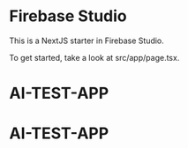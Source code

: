 # Firebase Studio

This is a NextJS starter in Firebase Studio.

To get started, take a look at src/app/page.tsx.
# AI-TEST-APP
# AI-TEST-APP
